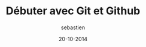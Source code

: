 ---
layout: video
title: "Débuter avec Git et Github"
author: sebastien
date: 20-10-2014
youtube_slug: "V6Zo68uQPqE"
labels:
  - workshop
pushed: true
thumbnail: 2014-10-20-workshop-github.jpg
description: "Les curieux que vous êtes avez sûrement entendu parler de Github, un réseau social un peu différent de Facebook où ça parle de code. Github est basé sur git, un utilitaire développé par le créateur de Linux, et qui joue un rôle central dans tout projet de développement : celui de système de gestion des versions. Maîtriser git, c'est adopter une bonne pratique de développement qui changera à jamais votre vision de l'Informatique."
---